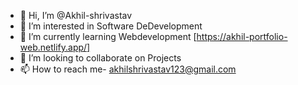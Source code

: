 - 👋 Hi, I’m @Akhil-shrivastav
- 👀 I’m interested in Software DeDevelopment 
- 🌱 I’m currently learning Webdevelopment [https://akhil-portfolio-web.netlify.app/]
- 💞️ I’m looking to collaborate on Projects
- 📫 How to reach me- akhilshrivastav123@gmail.com

<!---
Akhil-shrivastav/Akhil-shrivastav is a ✨ special ✨ repository because its `README.md` (this file) appears on your GitHub profile.
You can click the Preview link to take a look at your changes.
--->
